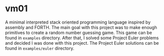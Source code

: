 # vm01

A minimal interpreted stack oriented programming language inspired by assembly and FORTH. The main goal with this project was to make enough primitives to create a random number guessing game. This game can be found in `examples` directory. After that, I solved some Project Euler problems and decided I was done with this project. The Project Euler solutions can be found in `examples/euler` directory.
